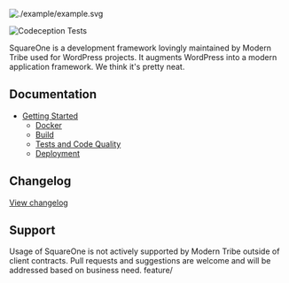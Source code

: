 ![./example/example.svg](./logo.svg)

![Codeception Tests](https://github.com/moderntribe/square-one/workflows/Codeception%20Tests/badge.svg?branch=main)

SquareOne is a development framework lovingly maintained by Modern Tribe used for WordPress projects. It augments WordPress into a modern application framework. We think it's pretty neat.   

## Documentation

* [Getting Started](/docs/README.md)
    * [Docker](/dev/docker/README.md)
    * [Build](/docs/getting-started/build.md)
    * [Tests and Code Quality](/docs/tests/README.md)
    * [Deployment](/docs/getting-started/deployment.md)

## Changelog

[View changelog](./changelog.md)

## Support

Usage of SquareOne is not actively supported by Modern Tribe outside of client contracts. Pull requests and suggestions are welcome and will be addressed based on business need.
feature/
